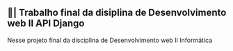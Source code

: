 ## 📑| Trabalho final da disiplina de Desenvolvimento web II API Django

  Nesse projeto final da disciplina de Desenvolvimento web II Informática 
